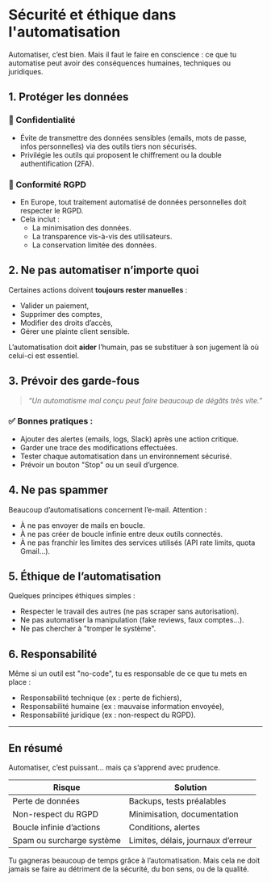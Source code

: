 # Sécurité et éthique dans l'automatisation

Automatiser, c’est bien. Mais il faut le faire en conscience : ce que tu automatise peut avoir des conséquences humaines, techniques ou juridiques.

## 1. Protéger les données

### 🔐 Confidentialité
- Évite de transmettre des données sensibles (emails, mots de passe, infos personnelles) via des outils tiers non sécurisés.
- Privilégie les outils qui proposent le chiffrement ou la double authentification (2FA).

### 🔐 Conformité RGPD
- En Europe, tout traitement automatisé de données personnelles doit respecter le RGPD.
- Cela inclut :
  - La minimisation des données.
  - La transparence vis-à-vis des utilisateurs.
  - La conservation limitée des données.

## 2. Ne pas automatiser n’importe quoi

Certaines actions doivent **toujours rester manuelles** :
- Valider un paiement,
- Supprimer des comptes,
- Modifier des droits d’accès,
- Gérer une plainte client sensible.

L’automatisation doit **aider** l’humain, pas se substituer à son jugement là où celui-ci est essentiel.

## 3. Prévoir des garde-fous

> _“Un automatisme mal conçu peut faire beaucoup de dégâts très vite.”_

### ✅ Bonnes pratiques :
- Ajouter des alertes (emails, logs, Slack) après une action critique.
- Garder une trace des modifications effectuées.
- Tester chaque automatisation dans un environnement sécurisé.
- Prévoir un bouton "Stop" ou un seuil d’urgence.

## 4. Ne pas spammer

Beaucoup d’automatisations concernent l’e-mail. Attention :
- À ne pas envoyer de mails en boucle.
- À ne pas créer de boucle infinie entre deux outils connectés.
- À ne pas franchir les limites des services utilisés (API rate limits, quota Gmail...).

## 5. Éthique de l’automatisation

Quelques principes éthiques simples :
- Respecter le travail des autres (ne pas scraper sans autorisation).
- Ne pas automatiser la manipulation (fake reviews, faux comptes…).
- Ne pas chercher à "tromper le système".

## 6. Responsabilité

Même si un outil est "no-code", tu es responsable de ce que tu mets en place :
- Responsabilité technique (ex : perte de fichiers),
- Responsabilité humaine (ex : mauvaise information envoyée),
- Responsabilité juridique (ex : non-respect du RGPD).

---

## En résumé

Automatiser, c’est puissant… mais ça s’apprend avec prudence.

| Risque                   | Solution                           |
|--------------------------|-------------------------------------|
| Perte de données         | Backups, tests préalables           |
| Non-respect du RGPD      | Minimisation, documentation         |
| Boucle infinie d’actions | Conditions, alertes                 |
| Spam ou surcharge système| Limites, délais, journaux d’erreur  |

Tu gagneras beaucoup de temps grâce à l’automatisation. Mais cela ne doit jamais se faire au détriment de la sécurité, du bon sens, ou de la qualité.

